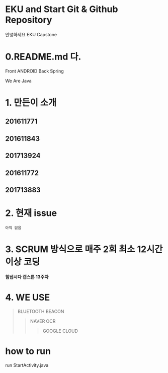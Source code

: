 # EKU and Start Git & Github Repository
안녕하세요 
EKU Capstone 


# 0.README.md 다.
Front ANDROID
Back Spring

We Are Java

# 1. 만든이 소개 
##     201611771 
##    201611843
##   201713924
##  201611772
## 201713883


# 2. 현재 issue
```
아직 없음
```

# 3. SCRUM 방식으로 매주 2회 최소 12시간 이상 코딩
**힘냅시다 캡스톤 13주차**



# 4. WE USE 
> BLUETOOTH BEACON
> > NAVER OCR
> > > GOOGLE CLOUD

# how to run

run StartActivity.java








